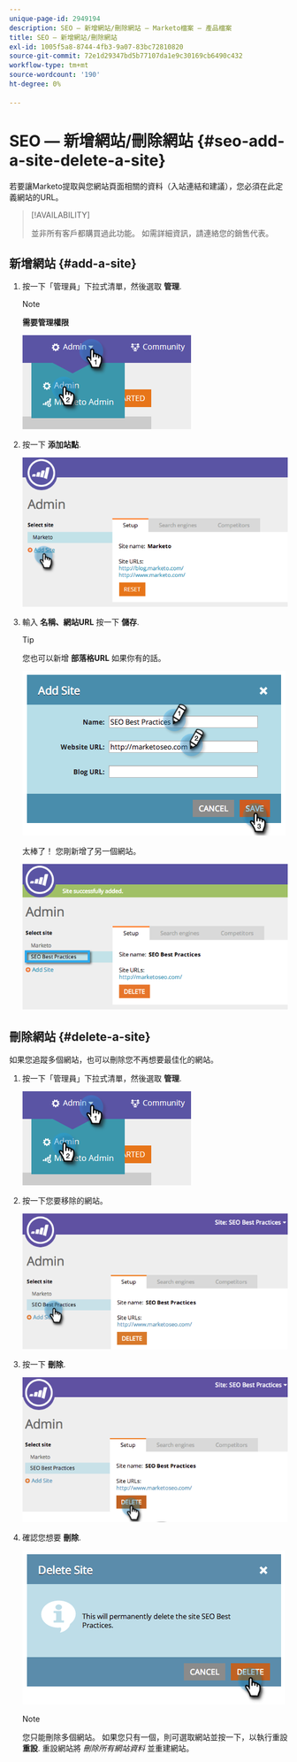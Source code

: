```yaml
---
unique-page-id: 2949194
description: SEO — 新增網站/刪除網站 — Marketo檔案 — 產品檔案
title: SEO — 新增網站/刪除網站
exl-id: 1005f5a8-8744-4fb3-9a07-83bc72810820
source-git-commit: 72e1d29347bd5b77107da1e9c30169cb6490c432
workflow-type: tm+mt
source-wordcount: '190'
ht-degree: 0%

---
```


# SEO — 新增網站/刪除網站 {#seo-add-a-site-delete-a-site}

若要讓Marketo提取與您網站頁面相關的資料（入站連結和建議），您必須在此定義網站的URL。

>[!AVAILABILITY]
>
>並非所有客戶都購買過此功能。 如需詳細資訊，請連絡您的銷售代表。

## 新增網站 {#add-a-site}

1. 按一下「管理員」下拉式清單，然後選取 **管理**.

   >[!NOTE]
   >
   >**需要管理權限**

   ![](assets/one.png)

1. 按一下 **添加站點**.

   ![](assets/two.png)

1. 輸入 **名稱、網站URL** 按一下 **儲存**.

   >[!TIP]
   >
   >您也可以新增 **部落格URL** 如果你有的話。

   ![](assets/image2014-9-17-21-3a19-3a51.png)

   太棒了！ 您剛新增了另一個網站。

   ![](assets/four.png)

## 刪除網站 {#delete-a-site}

如果您追蹤多個網站，也可以刪除您不再想要最佳化的網站。

1. 按一下「管理員」下拉式清單，然後選取 **管理**.

   ![](assets/one.png)

1. 按一下您要移除的網站。

   ![](assets/six.png)

1. 按一下 **刪除**.

   ![](assets/seven.png)

1. 確認您想要 **刪除**.

   ![](assets/image2014-9-17-21-3a21-3a22.png)

   >[!NOTE]
   >
   >您只能刪除多個網站。 如果您只有一個，則可選取網站並按一下，以執行重設 **重設**. 重設網站將 _刪除所有網站資料_ 並重建網站。
